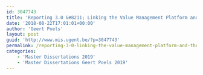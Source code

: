 ```yaml
---
id: 3047743
title: 'Reporting 3.0 &#8211; Linking the Value Management Platform and the MultiCapital Scorecard: Sustainable energy case-study (Maxime Van Der Stuyft)'
date: '2018-08-22T17:01:01+00:00'
author: 'Geert Poels'
layout: post
guid: 'http://www.mis.ugent.be/?p=3047743'
permalink: /reporting-3-0-linking-the-value-management-platform-and-the-multicapital-scorecard-sustainable-energy-case-study/
categories:
    - 'Master Dissertations 2019'
    - 'Master Dissertations Geert Poels 2019'
---
```


